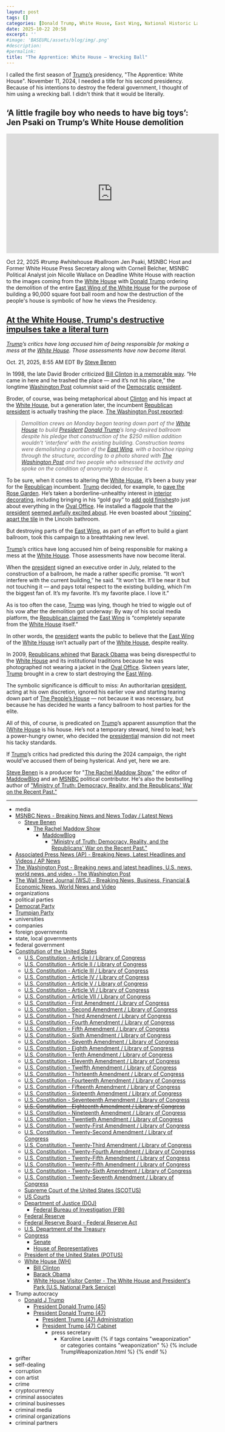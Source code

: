 ```yaml
---
layout: post
tags: []
categories: [Donald Trump, White House, East Wing, National Historic Landmark, demolition, destruction, palatial ballroom, Trump pet project]
date: 2025-10-22 20:58
excerpt: ''
#image: 'BASEURL/assets/blog/img/.png'
#description:
#permalink:
title: "The Apprentice: White House – Wrecking Ball"
---
```


I called the first season of [Trump’s](https://www.donaldjtrump.com/) presidency, "The Apprentice: White House". November 11, 2024, I needed a title for his second presidency. Because of his intentions to destroy the federal government, I thought of him using a wrecking ball. I didn't think that it would be literally.

## ‘A little fragile boy who needs to have big toys’: Jen Psaki on Trump’s White House demolition

<iframe width="560" height="315" src="https://www.youtube.com/embed/rShVBz7xmZ8?si=z1ltS8l8FqYwu8ZF" title="YouTube video player" frameborder="0" allow="accelerometer; autoplay; clipboard-write; encrypted-media; gyroscope; picture-in-picture; web-share" referrerpolicy="strict-origin-when-cross-origin" allowfullscreen></iframe>

Oct 22, 2025  #trump #whitehouse #ballroom
Jen Psaki, MSNBC Host and Former White House Press Secretary along with Cornell Belcher, MSNBC Political Analyst join Nicolle Wallace on Deadline White House with reaction to the images coming from the [White House](https://www.whitehouse.gov/) with [Donald Trump](https://www.donaldjtrump.com%) ordering the demolition of the entire [East Wing of the White House](https://www.whitehouse.gov/) for the purpose of building a 90,000 square foot ball room and how the destruction of the people's house is symbolic of how he views the Presidency.

## [At the White House, Trump's destructive impulses take a literal turn](https://www.msnbc.com/rachel-maddow-show/maddowblog/white-house-trumps-destructive-impulses-take-literal-turn-rcna238839)

*[Trump](https://www.donaldjtrump.com/)’s critics have long accused him of being responsible for making a mess at the [White House](https://www.whitehouse.gov/). Those assessments have now become literal.*

Oct. 21, 2025, 8:55 AM EDT
By [Steve Benen](https://www.msnbc.com/author/steve-benen-ncpn433601)

In 1998, the late David Broder criticized [Bill Clinton](https://clintonwhitehouse2.archives.gov/) [in a memorable way](https://www.washingtonpost.com/archive/lifestyle/1998/11/02/not-in-their-back-yard-in-washington-that-letdown-feeling/545022ba-3717-4690-bfe7-9d5657b007c4/). “He came in here and he trashed the place — and it’s not his place,” the longtime [Washington Post](https://www.washingtonpost.com/) columnist said of the [Democratic](https://www.democrats.org/) [president](https://www.donaldjtrump.com/).

Broder, of course, was being metaphorical about [Clinton](https://clintonwhitehouse2.archives.gov/) and his impact at the [White House](https://www.whitehouse.gov/), but a generation later, the incumbent [Republican](https://www.gop.com/) [president](https://www.donaldjtrump.com/) is actually trashing the place. [The Washington Post reported](https://www.washingtonpost.com/politics/2025/10/20/white-house-begins-demolishing-east-wing-facade-build-trumps-ballroom/):

> *Demolition crews on Monday began tearing down part of the [White House](https://www.whitehouse.gov/) to build [President](https://www.donaldjtrump.com/) [Donald Trump](https://www.donaldjtrump.com/)’s long-desired ballroom despite his pledge that construction of the $250 million addition wouldn’t ‘interfere’ with the existing building. Construction teams were demolishing a portion of the [East Wing](https://www.whitehouse.gov/), with a backhoe ripping through the structure, according to a photo shared with [The Washington Post](https://www.washingtonpost.com/) and two people who witnessed the activity and spoke on the condition of anonymity to describe it.*

To be sure, when it comes to altering the [White House](https://www.whitehouse.gov/), it’s been a busy year for the [Republican](https://www.gop.com/) incumbent. [Trump](https://www.donaldjtrump.com/) decided, for example, to [pave the Rose Garden](https://apnews.com/photo-gallery/trump-rose-garden-paved-over-photo-gallery-732b9521b69c10c12ce448f12e27401c). He’s taken a borderline-unhealthy interest in [interior decorating](https://www.msnbc.com/rachel-maddow-show/maddowblog/trump-struggles-governing-details-remains-focused-interior-decorating-rcna217809), including bringing in his “gold guy” to [add gold finishes](https://www.wsj.com/politics/policy/trump-white-house-oval-office-gold-touches-6018016d)to just about everything in the [Oval Office](https://www.whitehouse.gov/). He installed a flagpole that the [president](https://www.donaldjtrump.com/) [seemed awfully excited about](https://www.washingtonpost.com/opinions/2025/06/20/trump-iran-war-flagpoles/). He even boasted about [“ripping” apart the tile](https://people.com/trump-says-he-ripped-apart-section-of-white-house-residence-and-installed-marble-11831030) in the Lincoln bathroom.

But destroying parts of the [East Wing](https://www.whitehouse.gov/), as part of an effort to build a giant ballroom, took this campaign to a breathtaking new level.

[Trump](https://www.donaldjtrump.com/)’s critics have long accused him of being responsible for making a mess at the [White House](https://www.whitehouse.gov/). Those assessments have now become literal.

When the [president](https://www.donaldjtrump.com/) signed an executive order in July, related to the construction of a ballroom, he made a rather specific promise. “It won’t interfere with the current building,” he said. “It won’t be. It’ll be near it but not touching it — and pays total respect to the existing building, which I’m the biggest fan of. It’s my favorite. It’s my favorite place. I love it.”

As is too often the case, [Trump](https://www.donaldjtrump.com/) was lying, though he tried to wiggle out of his vow after the demolition got underway: By way of his social media platform, the [Republican claimed](https://truthsocial.com/@realDonaldTrump/115408594704490513) the [East Wing](https://www.whitehouse.gov/) is “completely separate from the [White House](https://www.whitehouse.gov/) itself.”

In other words, the [president](https://www.donaldjtrump.com/) wants the public to believe that the [East Wing](https://www.whitehouse.gov/) of the [White House](https://www.whitehouse.gov/) isn’t actually part of the [White House](https://www.whitehouse.gov/), despite reality.

In 2009, [Republicans whined](https://washingtonmonthly.com/2009/02/06/andy-cards-fashion-preoccupation/) that [Barack Obama](https://obamawhitehouse.archives.gov/) was being disrespectful to the [White House](https://www.whitehouse.gov/) and its institutional traditions because he was photographed not wearing a jacket in the [Oval Office](https://www.whitehouse.gov/). Sixteen years later, [Trump](https://www.donaldjtrump.com/) brought in a crew to start destroying the [East Wing](https://www.whitehouse.gov/).

The symbolic significance is difficult to miss: An authoritarian [president](https://www.donaldjtrump.com/), acting at his own discretion, ignored his earlier vow and starting tearing down part of [The People’s House](https://www.whitehouse.gov/) — not because it was necessary, but because he has decided he wants a fancy ballroom to host parties for the elite.

All of this, of course, is predicated on [Trump](https://www.donaldjtrump.com/)’s apparent assumption that the [[White House](https://www.whitehouse.gov/) is his house. He’s not a temporary steward, hired to lead; he’s a power-hungry owner, who decided the [presidential](https://www.donaldjtrump.com/) mansion did not meet his tacky standards.

If [Trump](https://www.donaldjtrump.com/)’s critics had predicted this during the 2024 campaign, the right would’ve accused them of being hysterical. And yet, here we are.

[Steve Benen](https://www.msnbc.com/author/steve-benen-ncpn433601) is a producer for "[The Rachel Maddow Show](https://www.msnbc.com/rachel-maddow-show)," the editor of [MaddowBlog](https://www.msnbc.com/rachel-maddow-show) and an [MSNBC](https://www.msnbc.com/) political contributor. He's also the bestselling author of ["Ministry of Truth: Democracy, Reality, and the Republicans' War on the Recent Past."](https://www.harpercollins.com/products/ministry-of-truth-steve-benen)

----
- media
- [MSNBC News - Breaking News and News Today / Latest News](https://www.msnbc.com/)
    - [Steve Benen](https://www.msnbc.com/author/steve-benen-ncpn433601)
        - [The Rachel Maddow Show](https://www.msnbc.com/rachel-maddow-show)
            - [MaddowBlog](https://www.msnbc.com/rachel-maddow-show)
                - ["Ministry of Truth: Democracy, Reality, and the Republicans' War on the Recent Past."](https://www.harpercollins.com/products/ministry-of-truth-steve-benen)
- [Associated Press News (AP) - Breaking News, Latest Headlines and Videos / AP News](https://apnews.com/)
- [The Washington Post - Breaking news and latest headlines, U.S. news, world news, and video - The Washington Post](https://www.washingtonpost.com/)
- [The Wall Street Journal (WSJ) - Breaking News, Business, Financial & Economic News, World News and Video](https://www.wsj.com/)
- organizations
- political parties
- [Democrat Party](https://www.democrats.org/)
- [Trumpian Party](https://www.gop.com/)
- universities
- companies
- foreign governments
- state, local governments
- federal government
- [Constitution of the United States](https://constitution.congress.gov/constitution/)
    - [U.S. Constitution - Article I / Library of Congress](https://constitution.congress.gov/constitution/article-1/)
    - [U.S. Constitution - Article II / Library of Congress](https://constitution.congress.gov/constitution/article-2/)
    - [U.S. Constitution - Article III / Library of Congress](https://constitution.congress.gov/constitution/article-3/)
    - [U.S. Constitution - Article IV / Library of Congress](https://constitution.congress.gov/constitution/article-4/)
    - [U.S. Constitution - Article V / Library of Congress](https://constitution.congress.gov/constitution/article-5/)
    - [U.S. Constitution - Article VI / Library of Congress](https://constitution.congress.gov/constitution/article-6/)
    - [U.S. Constitution - Article VII / Library of Congress](https://constitution.congress.gov/constitution/article-7/)
    - [U.S. Constitution - First Amendment /  Library of Congress](https://constitution.congress.gov/constitution/amendment-1/)
    - [U.S. Constitution - Second Amendment /  Library of Congress](https://constitution.congress.gov/constitution/amendment-2/)
    - [U.S. Constitution - Third Amendment /  Library of Congress](https://constitution.congress.gov/constitution/amendment-3/)
    - [U.S. Constitution - Fourth Amendment /  Library of Congress](https://constitution.congress.gov/constitution/amendment-4/)
    - [U.S. Constitution - Fifth Amendment /  Library of Congress](https://constitution.congress.gov/constitution/amendment-5/)
    - [U.S. Constitution - Sixth Amendment /  Library of Congress](https://constitution.congress.gov/constitution/amendment-6/)
    - [U.S. Constitution - Seventh Amendment /  Library of Congress](https://constitution.congress.gov/constitution/amendment-7/)
    - [U.S. Constitution - Eighth Amendment /  Library of Congress](https://constitution.congress.gov/constitution/amendment-8/)
    - [U.S. Constitution - Tenth Amendment /  Library of Congress](https://constitution.congress.gov/constitution/amendment-10/)
    - [U.S. Constitution - Eleventh Amendment /  Library of Congress](https://constitution.congress.gov/constitution/amendment-11/)
    - [U.S. Constitution - Twelfth Amendment /  Library of Congress](https://constitution.congress.gov/constitution/amendment-12/)
    - [U.S. Constitution - Thirteenth Amendment /  Library of Congress](https://constitution.congress.gov/constitution/amendment-13/)
    - [U.S. Constitution - Fourteenth Amendment /  Library of Congress](https://constitution.congress.gov/constitution/amendment-14/)
    - [U.S. Constitution - Fifteenth Amendment /  Library of Congress](https://constitution.congress.gov/constitution/amendment-15/)
    - [U.S. Constitution - Sixteenth Amendment /  Library of Congress](https://constitution.congress.gov/constitution/amendment-16/)
    - [U.S. Constitution - Seventeenth Amendment /  Library of Congress](https://constitution.congress.gov/constitution/amendment-17/)
    - ~~[U.S. Constitution - Eighteenth Amendment /  Library of Congress](https://constitution.congress.gov/constitution/amendment-18/)~~
    - [U.S. Constitution - Nineteenth Amendment /  Library of Congress](https://constitution.congress.gov/constitution/amendment-19/)
    - [U.S. Constitution - Twentieth Amendment /  Library of Congress](https://constitution.congress.gov/constitution/amendment-20/)
    - [U.S. Constitution - Twenty-First Amendment /  Library of Congress](https://constitution.congress.gov/constitution/amendment-21/)
    - [U.S. Constitution - Twenty-Second Amendment /  Library of Congress](https://constitution.congress.gov/constitution/amendment-22/)
    - [U.S. Constitution - Twenty-Third Amendment /  Library of Congress](https://constitution.congress.gov/constitution/amendment-23/)
    - [U.S. Constitution - Twenty-Fourth Amendment /  Library of Congress](https://constitution.congress.gov/constitution/amendment-24/)
    - [U.S. Constitution - Twenty-Fifth Amendment /  Library of Congress](https://constitution.congress.gov/constitution/amendment-25/)
    - [U.S. Constitution - Twenty-Fifth Amendment /  Library of Congress](https://constitution.congress.gov/constitution/amendment-25/)
    - [U.S. Constitution - Twenty-Sixth Amendment /  Library of Congress](https://constitution.congress.gov/constitution/amendment-26/)
    - [U.S. Constitution - Twenty-Seventh Amendment /  Library of Congress](https://constitution.congress.gov/constitution/amendment-27/)
    - [Supreme Court of the United States (SCOTUS)](https://www.supremecourt.gov/)
    - [US Courts](https://www.uscourts.gov/)
    - [Department of Justice (DOJ)](https://www.justice.gov/)
        - [Federal Bureau of Investigation (FBI)](https://www.fbi.gov/)
    - [Federal Reserve](https://www.federalreserve.gov/)
    - [Federal Reserve Board - Federal Reserve Act](https://www.federalreserve.gov/aboutthefed/fract.htm)
    - [U.S. Department of the Treasury](https://home.treasury.gov/)
    - [Congress](https://www.congress.gov/)
        - [Senate](https://www.senate.gov/)
        - [House of Representatives](https://www.house.gov/)
     - [President of the United States (POTUS)](https://www.whitehouse.gov/)
    - [White House (WH)](https://www.whitehouse.gov/)
        - [Bill Clinton](https://clintonwhitehouse2.archives.gov/)
        - [Barack Obama](https://obamawhitehouse.archives.gov/)
        - [White House Visitor Center - The White House and President's Park (U.S. National Park Service)](https://www.nps.gov/whho/planyourvisit/white-house-visitor-center.htm)
- Trump autocracy
    - [Donald J Trump](https://www.donaldjtrump.com/)
        - [President Donald Trump (45)](https://trumpwhitehouse.archives.gov/)
        - [President Donald Trump (47)](https://www.whitehouse.gov/administration/donald-j-trump/)
            - [President Trump (47) Administration](https://www.whitehouse.gov/administration/)
            - [President Trump (47) Cabinet](https://www.whitehouse.gov/administration/the-cabinet/)
                - press secretary
                    - Karoline Leavitt
{% if tags contains "weaponization" or categories contains "weaponization" %}
  {% include TrumpWeaponization.html %}
{% endif %}
- grifter
- self-dealing
- corruption
- con artist
- crime
- cryptocurrency
- criminal associates
- criminal businesses
- criminal media
- criminal organizations
- criminal partners
